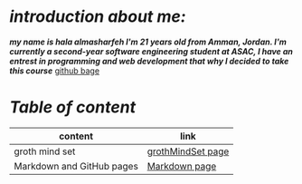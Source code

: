 # *introduction about me:*
***my name is hala almasharfeh I'm 21 years old from Amman, Jordan.
I'm currently a second-year software engineering student at ASAC, I have an entrest in programming and web development that why I decided to take this course***
[github bage](https://github.com/hala277)

# *Table of content*

content | link
------------ | -------------
groth mind set| [grothMindSet page]( https://hala277.github.io/reading-notes/grothMindSet)
Markdown and GitHub pages|[Markdown page](https://hala277.github.io/reading-notes/read01)











